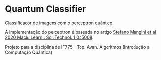 # Quantum Classifier

Classificador de imagens com o perceptron quântico.

A implementação do perceptron é baseada no artigo [Stefano Mangini et al 2020 Mach. Learn.: Sci. Technol. 1 045008](https://iopscience.iop.org/article/10.1088/2632-2153/abaf98/meta).

Projeto para a disciplina de IF775 - Top. Avan. Algoritmos (Introdução a Computação Quântica)